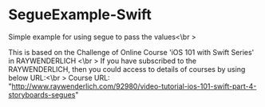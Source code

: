 # SegueExample-Swift

Simple example for using segue to pass the values<\br >

This is based on the Challenge of Online Course 'iOS 101 with Swift Series' in RAYWENDERLICH <\br >
If you have subscribed to the RAYWENDERLICH, then you could access to details of courses by using below URL:<\br >
Course URL: "http://www.raywenderlich.com/92980/video-tutorial-ios-101-swift-part-4-storyboards-segues" 
